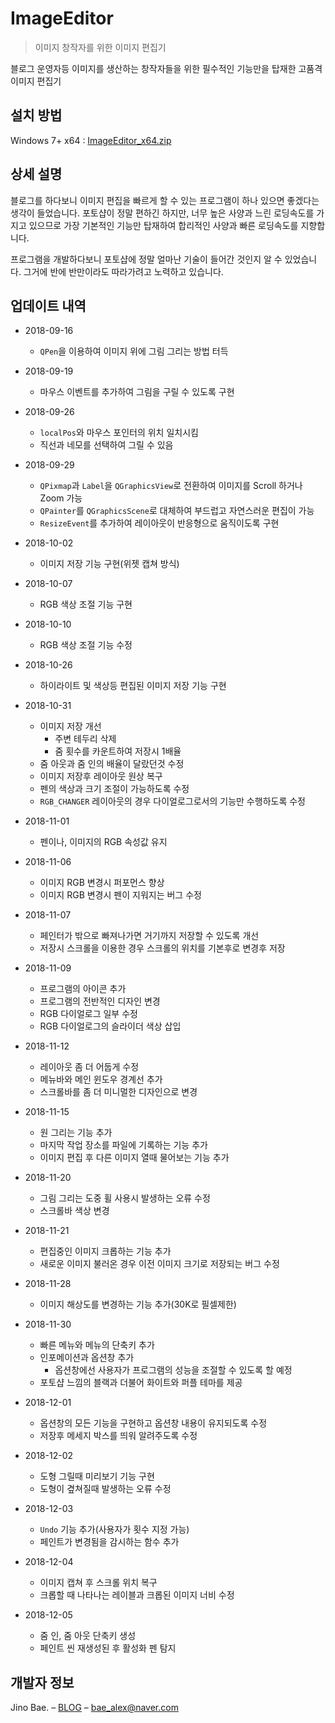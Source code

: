 # ImageEditor

> 이미지 창작자를 위한 이미지 편집기

블로그 운영자등 이미지를 생산하는 창작자들을 위한 필수적인 기능만을 탑재한 고품격 이미지 편집기

## 설치 방법	

Windows 7+ x64 : [ImageEditor_x64.zip](https://www.dropbox.com/sh/9ohue147wg19bfe/AACUQhTCeULfkpNuYi0hOBSda?dl=1)

## 상세 설명

블로그를 하다보니 이미지 편집을 빠르게 할 수 있는 프로그램이 하나 있으면 좋겠다는 생각이 들었습니다.
포토샵이 정말 편하긴 하지만, 너무 높은 사양과 느린 로딩속도를 가지고 있으므로 가장 기본적인 기능만 탑재하여 합리적인 사양과 빠른 로딩속도를 지향합니다.

프로그램을 개발하다보니 포토샵에 정말 얼마난 기술이 들어간 것인지 알 수 있었습니다. 그거에 반에 반만이라도 따라가려고 노력하고 있습니다.

## 업데이트 내역	

- 2018-09-16
  - `QPen`을 이용하여 이미지 위에 그림 그리는 방법 터득

- 2018-09-19
  - 마우스 이벤트를 추가하여 그림을 구릴 수 있도록 구현

- 2018-09-26
  - `localPos`와 마우스 포인터의 위치 일치시킴
  - 직선과 네모를 선택하여 그릴 수 있음

- 2018-09-29
  - `QPixmap`과 `Label`을 `QGraphicsView`로 전환하여 이미지를 Scroll 하거나 Zoom 가능
  - `QPainter`를 `QGraphicsScene`로 대체하여 부드럽고 자연스러운 편집이 가능
  - `ResizeEvent`를 추가하여 레이아웃이 반응형으로 움직이도록 구현

- 2018-10-02
  - 이미지 저장 기능 구현(위젯 캡쳐 방식)

- 2018-10-07
  - RGB 색상 조절 기능 구현

- 2018-10-10
  - RGB 색상 조절 기능 수정

- 2018-10-26
  - 하이라이트 및 색상등 편집된 이미지 저장 기능 구현

- 2018-10-31
  - 이미지 저장 개선
    - 주변 테두리 삭제
    - 줌 횟수를 카운트하여 저장시 1배율
  - 줌 아웃과 줌 인의 배율이 달랐던것 수정
  - 이미지 저장후 레이아웃 원상 복구
  - 펜의 색상과 크기 조절이 가능하도록 수정
  - `RGB_CHANGER` 레이아웃의 경우 다이얼로그로서의 기능만 수행하도록 수정

- 2018-11-01
  - 펜이나, 이미지의 RGB 속성값 유지

- 2018-11-06
  - 이미지 RGB 변경시 퍼포먼스 향상
  - 이미지 RGB 변경시 펜이 지워지는 버그 수정

- 2018-11-07
  - 페인터가 밖으로 빠져나가면 거기까지 저장할 수 있도록 개선
  - 저장시 스크롤을 이용한 경우 스크롤의 위치를 기본후로 변경후 저장

- 2018-11-09
  - 프로그램의 아이콘 추가
  - 프로그램의 전반적인 디자인 변경
  - RGB 다이얼로그 일부 수정
  - RGB 다이얼로그의 슬라이더 색상 삽입

- 2018-11-12
  - 레이아웃 좀 더 어둡게 수정
  - 메뉴바와 메인 윈도우 경계선 추가
  - 스크롤바를 좀 더 미니멀한 디자인으로 변경

- 2018-11-15
  - 원 그리는 기능 추가
  - 마지막 작업 장소를 파일에 기록하는 기능 추가
  - 이미지 편집 후 다른 이미지 열때 물어보는 기능 추가

- 2018-11-20
  - 그림 그리는 도중 휠 사용시 발생하는 오류 수정
  - 스크롤바 색상 변경

- 2018-11-21
  - 편집중인 이미지 크롭하는 기능 추가
  - 새로운 이미지 불러온 경우 이전 이미지 크기로 저장되는 버그 수정

- 2018-11-28
  - 이미지 해상도를 변경하는 기능 추가(30K로 필셀제한)

- 2018-11-30
  - 빠른 메뉴와 메뉴의 단축키 추가
  - 인포메이션과 옵션창 추가
    - 옵션창에선 사용자가 프로그램의 성능을 조절할 수 있도록 할 예정
  - 포토샵 느낌의 블랙과 더불어 화이트와 퍼플 테마를 제공

- 2018-12-01
  - 옵션창의 모든 기능을 구현하고 옵션창 내용이 유지되도록 수정
  - 저장후 메세지 박스를 띄워 알려주도록 수정

- 2018-12-02
  - 도형 그릴때 미리보기 기능 구현
  - 도형이 곂쳐질때 발생하는 오류 수정

- 2018-12-03
  - `Undo` 기능 추가(사용자가 횟수 지정 가능)
  - 페인트가 변경됨을 감시하는 함수 추가

- 2018-12-04
  - 이미지 캡쳐 후 스크롤 위치 복구
  - 크롭할 때 나타나는 레이블과 크롭된 이미지 너비 수정

- 2018-12-05
  - 줌 인, 줌 아웃 단축키 생성
  - 페인트 씬 재생성된 후 활성화 펜 탐지

## 개발자 정보	

Jino Bae. – [BLOG](https://www.blex.kr/) – bae_alex@naver.com